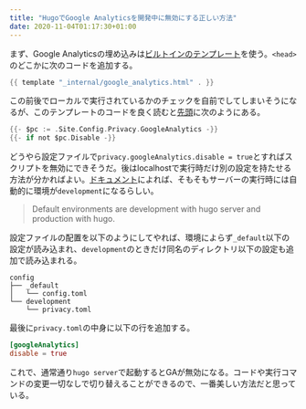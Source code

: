 ```yaml
---
title: "HugoでGoogle Analyticsを開発中に無効にする正しい方法"
date: 2020-11-04T01:17:30+01:00
---
```


まず、Google Analyticsの埋め込みは[ビルトインのテンプレート](https://gohugo.io/templates/internal/#google-analytics)を使う。`<head>`のどこかに次のコードを追加する。

```go
{{ template "_internal/google_analytics.html" . }}
```

この前後でローカルで実行されているかのチェックを自前でしてしまいそうになるが、このテンプレートのコードを良く読むと[先頭](https://github.com/gohugoio/hugo/blob/cf6131dc18e5e833b021724a0d9bcdaa6827b8dd/tpl/tplimpl/embedded/templates/google_analytics.html#L1-L2)に次のようにある。

```go
{{- $pc := .Site.Config.Privacy.GoogleAnalytics -}}
{{- if not $pc.Disable -}}
```

どうやら設定ファイルで`privacy.googleAnalytics.disable = true`とすればスクリプトを無効にできそうだ。後はlocalhostで実行時だけ別の設定を持たせる方法が分かればよい。[ドキュメント](https://gohugo.io/getting-started/configuration/#configuration-directory)によれば、そもそもサーバーの実行時には自動的に環境が`development`になるらしい。

> Default environments are development with hugo server and production with hugo.

設定ファイルの配置を以下のようにしてやれば、環境によらず`_default`以下の設定が読み込まれ、`development`のときだけ同名のディレクトリ以下の設定も追加で読み込まれる。

```
config
├── _default
│   └── config.toml
└── development
    └── privacy.toml
```

最後に`privacy.toml`の中身に以下の行を追加する。

```toml
[googleAnalytics]
disable = true
```

これで、通常通り`hugo server`で起動するとGAが無効になる。コードや実行コマンドの変更一切なしで切り替えることができるので、一番美しい方法だと思っている。